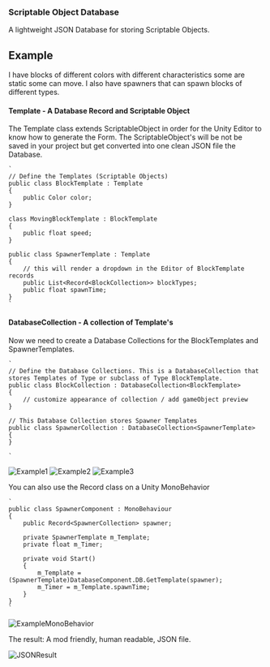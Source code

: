﻿### **Scriptable Object Database**

A lightweight JSON Database for storing Scriptable Objects.

## Example

I have blocks of different colors with different characteristics some are static some can move. I also have spawners that can spawn blocks of different types.

#### Template - A Database Record and Scriptable Object

The Template class extends ScriptableObject in order for the Unity Editor to know how to generate the Form. The ScriptableObject's will be not be saved in your project but get converted into one clean JSON file the Database.

    `
    // Define the Templates (Scriptable Objects)
    public class BlockTemplate : Template
    {
        public Color color;
    }

    class MovingBlockTemplate : BlockTemplate
    {
        public float speed;
    }

    public class SpawnerTemplate : Template
    {
        // this will render a dropdown in the Editor of BlockTemplate records
        public List<Record<BlockCollection>> blockTypes;
        public float spawnTime;
    }
    `
#### DatabaseCollection - A collection of Template's

Now we need to create a Database Collections for the BlockTemplates and SpawnerTemplates.


    `
    // Define the Database Collections. This is a DatabaseCollection that stores Templates of Type or subclass of Type BlockTemplate.
    public class BlockCollection : DatabaseCollection<BlockTemplate>
    {
        // customize appearance of collection / add gameObject preview
    }

    // This Database Collection stores Spawner Templates
    public class SpawnerCollection : DatabaseCollection<SpawnerTemplate>
    {
    }

    `

![Example1](https://i.imgur.com/3FlTMCz.png)
![Example2](https://i.imgur.com/qo1GFUf.png)
![Example3](https://i.imgur.com/6g34hE0.png)

You can also use the Record class on a Unity MonoBehavior

    `
    public class SpawnerComponent : MonoBehaviour
    {
        public Record<SpawnerCollection> spawner;

        private SpawnerTemplate m_Template;
        private float m_Timer;

        private void Start()
        {
            m_Template = (SpawnerTemplate)DatabaseComponent.DB.GetTemplate(spawner);
            m_Timer = m_Template.spawnTime;
        }
    }
    `
![ExampleMonoBehavior](https://i.imgur.com/OKvz8so.png)

The result: A mod friendly, human readable, JSON file.

![JSONResult](https://i.imgur.com/DRcIXeT.png)

